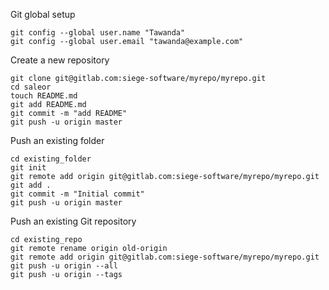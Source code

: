 Git global setup
```
git config --global user.name "Tawanda"
git config --global user.email "tawanda@example.com"
```

Create a new repository
```
git clone git@gitlab.com:siege-software/myrepo/myrepo.git
cd saleor
touch README.md
git add README.md
git commit -m "add README"
git push -u origin master
```

Push an existing folder
```
cd existing_folder
git init
git remote add origin git@gitlab.com:siege-software/myrepo/myrepo.git
git add .
git commit -m "Initial commit"
git push -u origin master
```

Push an existing Git repository
```
cd existing_repo
git remote rename origin old-origin
git remote add origin git@gitlab.com:siege-software/myrepo/myrepo.git
git push -u origin --all
git push -u origin --tags
```
